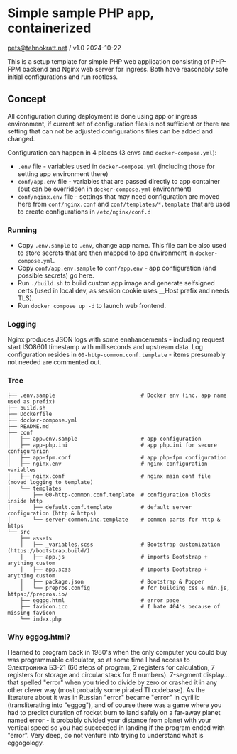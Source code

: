 # Simple sample PHP app, containerized

pets@tehnokratt.net / v1.0 2024-10-22

This is a setup template for simple PHP web application consisting of PHP-FPM backend and Nginx web server for ingress.
Both have reasonably safe initial configurations and run rootless.

## Concept

All configuration during deployment is done using app or ingress environment, if current set of configuration files is
not sufficient or there are setting that can not be adjusted configurations files can be added and changed.

Configuration can happen in 4 places (3 envs and `docker-compose.yml`):

* `.env` file - variables used in `docker-compose.yml` (including those for setting app environment there)
* `conf/app.env` file - variables that are passed directly to app container (but can be overridden
  in `docker-compose.yml` environment)
* `conf/nginx.env` file - settings that may need configuration are moved here from `conf/nginx.conf`
  and `conf/templates/*.template` that are used to create configurations in `/etc/nginx/conf.d`

### Running

* Copy `.env.sample` to `.env`, change app name. This file can be also used to store secrets that are then mapped to
  app environment in `docker-compose.yml`.
* Copy `conf/app.env.sample` to `conf/app.env` - app configuration (and possible secrets) go here.
* Run `./build.sh` to build custom app image and generate selfsigned certs (used in local dev,
  as session cookie uses __Host prefix and needs TLS).
* Run `docker compose up -d` to launch web frontend.

### Logging

Nginx produces JSON logs with some enahancements - including request start ISO8601 timestamp with milliseconds and
upstream data. Log configuration resides in `00-http-common.conf.template` - items presumably not needed are commented
out.

### Tree

```
├── .env.sample                           # Docker env (inc. app name used as prefix)
├── build.sh
├── Dockerfile
├── docker-compose.yml
├── README.md
├── conf
│   ├── app.env.sample                    # app configuration
│   ├── app-php.ini                       # app php.ini for secure configurarion
│   ├── app-fpm.conf                      # app php-fpm configuration
│   ├── nginx.env                         # nginx configuration variables
│   ├── nginx.conf                        # nginx main conf file (moved logging to template)
│   └── templates
│       ├── 00-http-common.conf.template  # configuration blocks inside http
│       ├── default.conf.template         # default server configuration (http & https)
│       └── server-common.inc.template    # common parts for http & https                      
└── src
    ├── assets
    │   ├── _variables.scss               # Bootstrap customization (https://bootstrap.build/)
    │   ├── app.js                        # imports Bootstrap + anything custom
    │   ├── app.scss                      # imports Bootstrap + anything custom
    │   ├── package.json                  # Bootstrap & Popper
    │   └── prepros.config                # for building css & min.js, https://prepros.io/
    ├── eggog.html                        # error page
    ├── favicon.ico                       # I hate 404's because of missing favicon
    └── index.php
```

### Why eggog.html?

I learned to program back in 1980's when the only computer you could buy was programmable calculator, so at some time I
had access to Электроника БЗ-21 (60 steps of program, 2 registers for calculation, 7 registers for storage and circular
stack for 6 numbers). 7-segment display... that spelled "error" when you tried to divide by zero or crashed it in any
other clever way (most probably some pirated TI codebase). As the literature about it was in Russian "error" became
"еггог" in cyrillic (transliterating into "eggog"), and of course there was a game where you had to predict duration of
rocket burn to land safely on a far-away planet named еггог - it probably divided your distance from planet with your
vertical speed so you had succeeded in landing if the program ended with "error". Very deep, do not venture into trying
to understand what is eggogology.